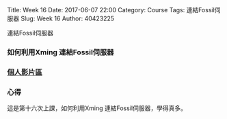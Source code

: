 Title: Week 16
Date: 2017-06-07 22:00
Category: Course
Tags: 連結Fossil伺服器
Slug: Week 16
Author: 40423225


連結Fossil伺服器

<!-- PELICAN_END_SUMMARY -->


<h3>如何利用Xming 連結Fossil伺服器</h3>


<h3><a href="https://vimeo.com/user60053503">個人影片區</a></h3>




<h3>心得</h3>
<p>這是第十六次上課，如何利用Xming 連結Fossil伺服器，學得真多。<p>